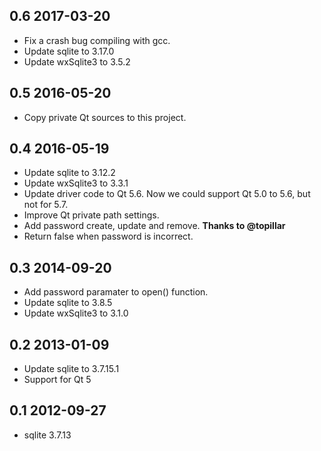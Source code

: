## 0.6 2017-03-20
* Fix a crash bug compiling with gcc.
* Update sqlite to 3.17.0
* Update wxSqlite3 to 3.5.2

## 0.5 2016-05-20
* Copy private Qt sources to this project.

## 0.4 2016-05-19
* Update sqlite to 3.12.2
* Update wxSqlite3 to 3.3.1
* Update driver code to Qt 5.6. Now we could support Qt 5.0 to 5.6, but not for 5.7.
* Improve Qt private path settings.
* Add password create, update and remove. **Thanks to @topillar**
* Return false when password is incorrect.

## 0.3 2014-09-20
* Add password paramater to open() function.
* Update sqlite to 3.8.5
* Update wxSqlite3 to 3.1.0

## 0.2 2013-01-09
* Update sqlite to 3.7.15.1
* Support for Qt 5

## 0.1 2012-09-27
* sqlite 3.7.13